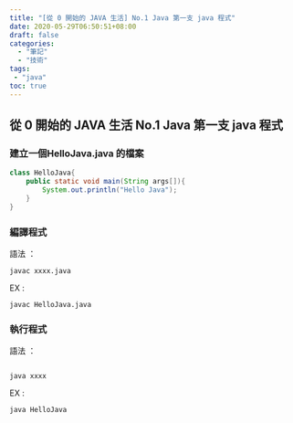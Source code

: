 ```yaml
---
title: "[從 0 開始的 JAVA 生活] No.1 Java 第一支 java 程式"
date: 2020-05-29T06:50:51+08:00
draft: false
categories:
  - "筆記"
  - "技術"
tags:
 - "java"
toc: true
---
```


## 從 0 開始的 JAVA 生活 No.1 Java 第一支 java 程式
<!--more-->

### 建立一個HelloJava.java 的檔案

```java
class HelloJava{
    public static void main(String args[]){
        System.out.println("Hello Java");
    }
}
```

### 編譯程式

語法 ：

```shell
javac xxxx.java
```

EX :

```shell
javac HelloJava.java
```

### 執行程式

語法 ：

```shell

java xxxx

```

EX :

```shell
java HelloJava
```